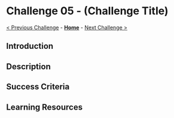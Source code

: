 # Challenge 05 - (Challenge Title)

 [< Previous Challenge](./Challenge-04.md) - **[Home](../README.md)** - [Next Challenge >](./Challenge-06.md)
 
## Introduction

## Description

## Success Criteria
  
## Learning Resources